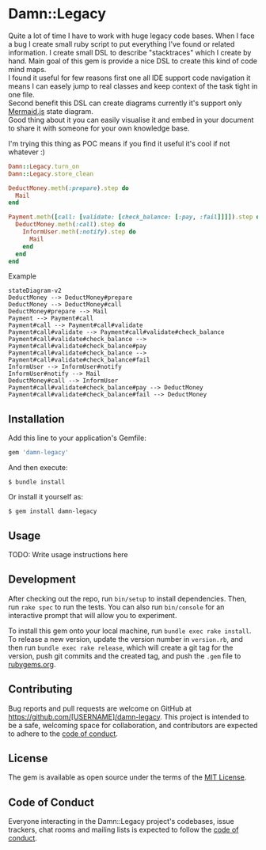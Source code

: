 # Damn::Legacy
Quite a lot of time I have to work with huge legacy code bases. When I face a bug I create small ruby script to put everything I've found or related information.
I create small DSL to describe "stacktraces" which I create by hand. Main goal of this gem is provide a nice DSL to create this kind of code mind maps.  
I found it useful for few reasons first one all IDE support code navigation it means I can easely jump to real classes and keep context of the task tight in one file.  
Second benefit this DSL can create diagrams currently it's support only [Mermaid.js](https://mermaid-js.github.io/mermaid/#/stateDiagram) state diagram.  
Good thing about it you can easily visualise it and embed in your document to share it with someone for your own knowledge base.  

I'm trying this thing as POC means if you find it useful it's cool if not whatever :)  

```ruby
Damn::Legacy.turn_on
Damn::Legacy.store_clean

DeductMoney.meth(:prepare).step do
  Mail
end

Payment.meth([call: [validate: [check_balance: [:pay, :fail]]]]).step do
  DeductMoney.meth(:call).step do
    InformUser.meth(:notify).step do
      Mail
    end
  end
end

```
Example

```mermaid
stateDiagram-v2
DeductMoney --> DeductMoney#prepare
DeductMoney --> DeductMoney#call
DeductMoney#prepare --> Mail
Payment --> Payment#call
Payment#call --> Payment#call#validate
Payment#call#validate --> Payment#call#validate#check_balance
Payment#call#validate#check_balance --> Payment#call#validate#check_balance#pay
Payment#call#validate#check_balance --> Payment#call#validate#check_balance#fail
InformUser --> InformUser#notify
InformUser#notify --> Mail
DeductMoney#call --> InformUser
Payment#call#validate#check_balance#pay --> DeductMoney
Payment#call#validate#check_balance#fail --> DeductMoney
```
## Installation

Add this line to your application's Gemfile:

```ruby
gem 'damn-legacy'
```

And then execute:

    $ bundle install

Or install it yourself as:

    $ gem install damn-legacy

## Usage

TODO: Write usage instructions here

## Development

After checking out the repo, run `bin/setup` to install dependencies. Then, run `rake spec` to run the tests. You can also run `bin/console` for an interactive prompt that will allow you to experiment.

To install this gem onto your local machine, run `bundle exec rake install`. To release a new version, update the version number in `version.rb`, and then run `bundle exec rake release`, which will create a git tag for the version, push git commits and the created tag, and push the `.gem` file to [rubygems.org](https://rubygems.org).

## Contributing

Bug reports and pull requests are welcome on GitHub at https://github.com/[USERNAME]/damn-legacy. This project is intended to be a safe, welcoming space for collaboration, and contributors are expected to adhere to the [code of conduct](https://github.com/[USERNAME]/damn-legacy/blob/master/CODE_OF_CONDUCT.md).

## License

The gem is available as open source under the terms of the [MIT License](https://opensource.org/licenses/MIT).

## Code of Conduct

Everyone interacting in the Damn::Legacy project's codebases, issue trackers, chat rooms and mailing lists is expected to follow the [code of conduct](https://github.com/[USERNAME]/damn-legacy/blob/master/CODE_OF_CONDUCT.md).
